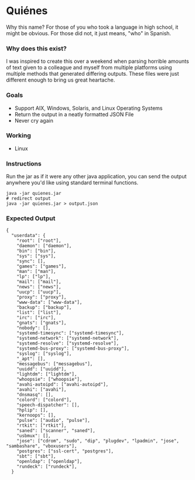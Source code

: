 # Quiénes

Why this name? For those of you who took a language in high school, it might be obvious. For those did not, it just means, "who" in Spanish.

### Why does this exist?
I was inspired to create this over a weekend when parsing horrible amounts of text given to a colleague and myself from multiple platforms using multiple methods that generated differing outputs. These files were just different enough to bring us great heartache.

### Goals
* Support AIX, Windows, Solaris, and Linux Operating Systems
* Return the output in a neatly formatted JSON File
* Never cry again

### Working
* Linux 

### Instructions
Run the jar as if it were any other java application, you can send the output anywhere you'd like using standard terminal functions.

```
java -jar quienes.jar
# redirect output
java -jar quienes.jar > output.json
```

### Expected Output
```
{
  "userdata": {
    "root": ["root"],
    "daemon": ["daemon"],
    "bin": ["bin"],
    "sys": ["sys"],
    "sync": [],
    "games": ["games"],
    "man": ["man"],
    "lp": ["lp"],
    "mail": ["mail"],
    "news": ["news"],
    "uucp": ["uucp"],
    "proxy": ["proxy"],
    "www-data": ["www-data"],
    "backup": ["backup"],
    "list": ["list"],
    "irc": ["irc"],
    "gnats": ["gnats"],
    "nobody": [],
    "systemd-timesync": ["systemd-timesync"],
    "systemd-network": ["systemd-network"],
    "systemd-resolve": ["systemd-resolve"],
    "systemd-bus-proxy": ["systemd-bus-proxy"],
    "syslog": ["syslog"],
    "_apt": [],
    "messagebus": ["messagebus"],
    "uuidd": ["uuidd"],
    "lightdm": ["lightdm"],
    "whoopsie": ["whoopsie"],
    "avahi-autoipd": ["avahi-autoipd"],
    "avahi": ["avahi"],
    "dnsmasq": [],
    "colord": ["colord"],
    "speech-dispatcher": [],
    "hplip": [],
    "kernoops": [],
    "pulse": ["audio", "pulse"],
    "rtkit": ["rtkit"],
    "saned": ["scanner", "saned"],
    "usbmux": [],
    "jose": ["cdrom", "sudo", "dip", "plugdev", "lpadmin", "jose", "sambashare", "vboxusers"],
    "postgres": ["ssl-cert", "postgres"],
    "sbt": ["sbt"],
    "openldap": ["openldap"],
    "rundeck": ["rundeck"],
  }
  ```
